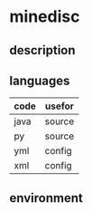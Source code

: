 # minedisc #
## description ##
## languages ##
code | usefor
---- | ------
java | source
py   | source
yml  | config
xml  | config
## environment ##